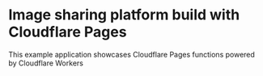 # Image sharing platform build with Cloudflare Pages

This example application showcases Cloudflare Pages functions powered by Cloudflare Workers
